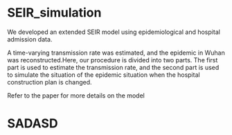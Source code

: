 # SEIR_simulation
We developed an extended SEIR model using epidemiological and hospital admission data. 

A time-varying transmission rate was estimated, and the epidemic in Wuhan was reconstructed.Here, our procedure is divided into two parts. The first part is used to estimate the transmission rate, and the second part is used to simulate the situation of the epidemic situation when the hospital construction plan is changed.

Refer to the paper for more details on the model
# SADASD 
